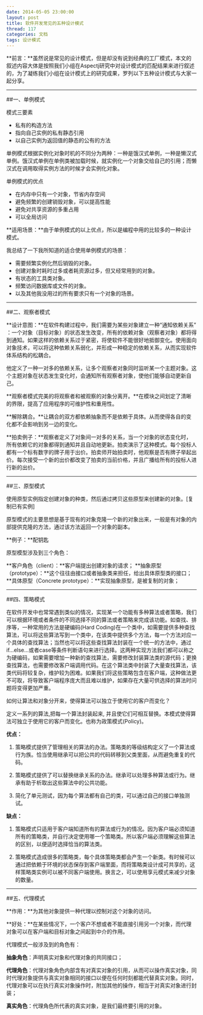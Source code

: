 ```yaml
---
date: 2014-05-05 23:00:00
layout: post
title: 软件开发常见的五种设计模式
thread: 117
categories: 文档
tags: 设计模式
---
```


**前言：**虽然说是常见的设计模式，但是却没有说到经典的工厂模式，本文的叙述内容大体是按照我们小组在Aspectj研究中对设计模式的匹配结果来进行叙述的，为了凝练我们小组在设计模式上的研究成果，罗列以下五种设计模式与大家一起分享。

----

##一、单例模式

模式三要素

* 私有的构造方法
* 指向自己实例的私有静态引用
* 以自己实例为返回值的静态的公有的方法

单例模式根据实例化对象时机的不同分为两种：一种是饿汉式单例，一种是懒汉式单例。饿汉式单例在单例类被加载时候，就实例化一个对象交给自己的引用；而懒汉式在调用取得实例方法的时候才会实例化对象。

单例模式的优点

* 在内存中只有一个对象，节省内存空间
* 避免频繁的创建销毁对象，可以提高性能
* 避免对共享资源的多重占用
* 可以全局访问

**适用场景：**由于单例模式的以上优点，所以是编程中用的比较多的一种设计模式。

我总结了一下我所知道的适合使用单例模式的场景：

* 需要频繁实例化然后销毁的对象。
* 创建对象时耗时过多或者耗资源过多，但又经常用到的对象。
* 有状态的工具类对象。
* 频繁访问数据库或文件的对象。
* 以及其他我没用过的所有要求只有一个对象的场景。

----

##二、观察者模式

**设计意图：**在软件构建过程中，我们需要为某些对象建立一种“通知依赖关系” ：一个对象（目标对象）的状态发生改变，所有的依赖对象（观察者对象）都将得到通知。如果这样的依赖关系过于紧密，将使软件不能很好地抵御变化。使用面向对象技术，可以将这种依赖关系弱化，并形成一种稳定的依赖关系，从而实现软件体系结构的松耦合。

他定义了一种一对多的依赖关系，让多个观察者对象同时监听某一个主题对象。这个主题对象在状态发生变化时，会通知所有观察者对象，使他们能够自动更新自己。

**观察者模式完美的将观察者和被观察的对象分离开。**在模块之间划定了清晰的界限，提高了应用程序的可维护性和重用性。

**解除耦合。**让耦合的双方都依赖抽象而不是依赖于具体。从而使得各自的变化都不会影响到另一边的变化。

**拍卖例子：**观察者定义了对象间一对多的关系，当一个对象的状态变化时，所有依赖它的对象都得到通知并且自动地更新。拍卖演示了这种模式。每个投标人都有一个标有数字的牌子用于出价。拍卖师开始拍卖时，他观察是否有牌子举起出价。每次接受一个新的出价都改变了拍卖的当前价格，并且广播给所有的投标人进行新的出价。

----

##三、原型模式

使用原型实例指定创建对象的种类，然后通过拷贝这些原型来创建新的对象。[复制已有实例]

原型模式的主要思想是基于现有的对象克隆一个新的对象出来，一般是有对象的内部提供克隆的方法，通过该方法返回一个对象的副本。

**例子：**配钥匙

原型模型涉及到三个角色：

**客户角色（client）：**客户端提出创建对象的请求；
**抽象原型（prototype）：**这个往往由接口或者抽象类来担任，给出具体原型类的接口；
**具体原型（Concrete prototype）：**实现抽象原型，是被复制的对象； 

----

##四、策略模式

在软件开发中也常常遇到类似的情况，实现某一个功能有多种算法或者策略，我们可以根据环境或者条件的不同选择不同的算法或者策略来完成该功能。如查找、排序等，一种常用的方法是硬编码(Hard Coding)在一个类中，如需要提供多种查找算法，可以将这些算法写到一个类中，在该类中提供多个方法，每一个方法对应一个具体的查找算法；当然也可以将这些查找算法封装在一个统一的方法中，通过if…else…或者case等条件判断语句来进行选择。这两种实现方法我们都可以称之为硬编码，如果需要增加一种新的查找算法，需要修改封装算法类的源代码；更换查找算法，也需要修改客户端调用代码。在这个算法类中封装了大量查找算法，该类代码将较复杂，维护较为困难。如果我们将这些策略包含在客户端，这种做法更不可取，将导致客户端程序庞大而且难以维护，如果存在大量可供选择的算法时问题将变得更加严重。

如何让算法和对象分开来，使得算法可以独立于使用它的客户而变化？

定义一系列的算法,把每一个算法封装起来, 并且使它们可相互替换。本模式使得算法可独立于使用它的客户而变化。也称为政策模式(Policy)。

**优点：**

1. 策略模式提供了管理相关的算法的办法。策略类的等级结构定义了一个算法或行为族。恰当使用继承可以把公共的代码转移到父类里面，从而避免重复的代码。

2. 策略模式提供了可以替换继承关系的办法。继承可以处理多种算法或行为。继承有助于析取出这些算法中的公共功能。

3. 简化了单元测试，因为每个算法都有自己的类，可以通过自己的接口单独测试。

**缺点：**

1. 策略模式只适用于客户端知道所有的算法或行为的情况。因为客户端必须知道所有的策略类，并自行决定使用哪一个策略类。所以客户端必须理解这些算法的区别，以便适时选择恰当的算法类。

2. 策略模式造成很多的策略类，每个具体策略类都会产生一个新类。有时候可以通过把依赖于环境的状态保存到客户端里面，而将策略类设计成可共享的，这样策略类实例可以被不同客户端使用。换言之，可以使用享元模式来减少对象的数量。

----

##五、代理模式

**作用：**为其他对象提供一种代理以控制对这个对象的访问。

**好处：**在某些情况下，一个客户不想或者不能直接引用另一个对象，而代理对象可以在客户端和目标对象之间起到中介的作用。

代理模式一般涉及到的角色有：

**抽象角色**：声明真实对象和代理对象的共同接口； 

**代理角色**：代理对象角色内部含有对真实对象的引用，从而可以操作真实对象，同时代理对象提供与真实对象相同的接口以便在任何时刻都能代替真实对象。同时，代理对象可以在执行真实对象操作时，附加其他的操作，相当于对真实对象进行封装；

**真实角色**：代理角色所代表的真实对象，是我们最终要引用的对象。
